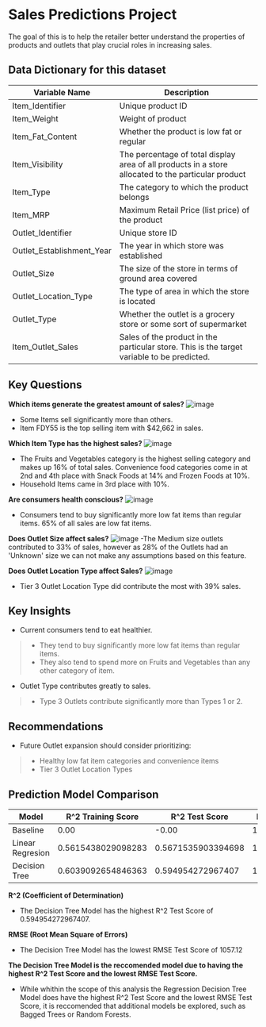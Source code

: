 # **Sales Predictions Project**

The goal of this is to help the retailer better understand the properties of products and outlets that play crucial roles in increasing sales.

## **Data Dictionary for this dataset**

|**Variable Name**|	**Description**|
| ----- | ----- |
|Item_Identifier|	Unique product ID|
|Item_Weight|	Weight of product|
|Item_Fat_Content|	Whether the product is low fat or regular|
|Item_Visibility|	The percentage of total display area of all products in a store allocated to the particular product|
|Item_Type|	The category to which the product belongs|
|Item_MRP|	Maximum Retail Price (list price) of the product|
|Outlet_Identifier|	Unique store ID|
|Outlet_Establishment_Year|	The year in which store was established|
|Outlet_Size|	The size of the store in terms of ground area covered|
|Outlet_Location_Type|	The type of area in which the store is located|
|Outlet_Type|	Whether the outlet is a grocery store or some sort of supermarket|
|Item_Outlet_Sales|	Sales of the product in the particular store. This is the target variable to be predicted.|

## **Key Questions**

**Which items generate the greatest amount of sales?**
![image](https://user-images.githubusercontent.com/47255213/156962749-3fff1822-e8c0-403f-904a-7761a8a7ade6.png)
- Some Items sell significantly more than others.
- Item FDY55 is the top selling item with $42,662 in sales.

**Which Item Type has the highest sales?**
![image](https://user-images.githubusercontent.com/47255213/156962821-a54ffcef-dc9e-4060-a8dc-920fb9270f20.png)
- The Fruits and Vegetables category is the highest selling category and makes up 16% of total sales.
Convenience food categories come in at 2nd and 4th place with Snack Foods at 14% and Frozen Foods at 10%.
- Household Items came in 3rd place with 10%.

**Are consumers health conscious?**
![image](https://user-images.githubusercontent.com/47255213/156962861-7e98e60f-6a6e-4ea7-8fdb-85a4a628a483.png)
- Consumers tend to buy significantly more low fat items than regular items.
65% of all sales are low fat items.

**Does Outlet Size affect sales?**
![image](https://user-images.githubusercontent.com/47255213/156962889-7c23df02-1f57-4bc4-870f-2fb324a99df0.png)
-The Medium size outlets contributed to 33% of sales, however as 28% of the Outlets had an 'Unknown' size we can not make any assumptions based on this feature.

**Does Outlet Location Type affect Sales?**
![image](https://user-images.githubusercontent.com/47255213/156962924-5881d9b7-d2f4-45f5-89c2-a75eab3504b3.png)
- Tier 3 Outlet Location Type did contribute the most with 39% sales.

## **Key Insights**
- Current consumers tend to eat healthier. 
> - They tend to buy significantly more low fat items than regular items.
> - They also tend to spend more on Fruits and Vegetables than any other category of item.
- Outlet Type contributes greatly to sales.
> - Type 3 Outlets contribute significantly more than Types 1 or 2.

## **Recommendations**
- Future Outlet expansion should consider prioritizing:
> - Healthy low fat item categories and convenience items
> - Tier 3 Outlet Location Types


## **Prediction Model Comparison**

| Model | R^2 Training Score | R^2 Test Score | RMSE Training Score | RMSE Test Score |
| ----------- | ----------- | ----------- | ----------- | ----------- |
| Baseline | 0.00 | -0.00 | 1720.31 | 1664.98 |
| Linear Regresion | 0.5615438029098283 | 0.5671535903394698 | 1139.1188233294758 | 1092.8007198762534 |
| Decision Tree | 0.6039092654846363 | 0.594954272967407 | 1,082.69 | 1,057.12  |

**R^2 (Coefficient of Determination)**
- The Decision Tree Model has the highest R^2 Test Score of 0.594954272967407.

**RMSE (Root Mean Square of Errors)**
- The Decision Tree Model has the lowest RMSE Test Score of 1057.12 

**The Decision Tree Model is the reccomended model due to having the highest R^2 Test Score and the lowest RMSE Test Score.**
- While whithin the scope of this analysis the Regression Decision Tree Model does have the highest R^2 Test Score and the lowest RMSE Test Score, it is reccomended that additional models be explored, such as Bagged Trees or Random Forests.



